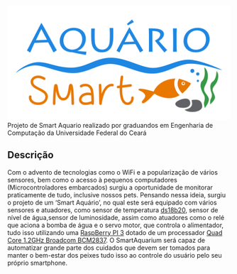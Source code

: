 <img src= "/Design/Logo/Logo.png"
width="700" heigth="700"><br>
Projeto de Smart Aquario realizado por graduandos em Engenharia de Computação da Universidade Federal do Ceará

## Descrição

Com o advento de tecnologias como o WiFi e a popularização de vários sensores, bem como
o acesso à pequenos computadores (Microcontroladores embarcados) surgiu a
oportunidade de monitorar praticamente de tudo, inclusive nossos pets. Pensando nessa
ideia, surgiu o projeto de um ‘Smart Aquário’, no qual este será equipado
com vários sensores e atuadores, como sensor de temperatura [ds18b20](https://portal.vidadesilicio.com.br/sensor-de-temperatura-ds18b20/), sensor de nível de água,sensor de luminosidade,  assim como atuadores como o relé que aciona a bomba de água e o servo motor, que controla o alimentador, tudo isso utilizando uma [RaspBerry PI 3](https://www.raspberrypi.org/products/raspberry-pi-3-model-b/) dotado de um processador [Quad Core 1.2GHz Broadcom BCM2837](https://www.raspberrypi.org/documentation/hardware/raspberrypi/bcm2837/README.md). O SmartAquarium será capaz de automatizar grande parte dos cuidados que devem ser tomados para manter o bem-estar dos peixes tudo isso ao controle do usuário pelo seu próprio smartphone.
